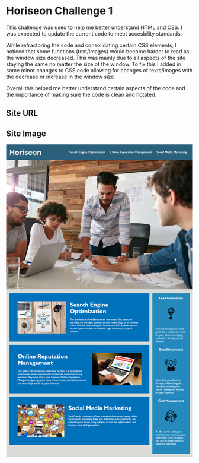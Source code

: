 # Horiseon Challenge 1

This challenge was used to help me better understand HTML and CSS. I was expected to update the current code to meet accesbility standards.

While refractoring the code and consolidating certain CSS elements, I noticed that some functions (text/images) would become harder to read as the window size decreased. This was mainly due to all aspects of the site staying the same no matter the size of the window. To fix this I added in some minor changes to CSS code allowing for changes of texts/images with the decrease or increase in the window size

Overall this helped me better understand certain aspects of the code and the importance of making sure the code is clean and notated. 

## Site URL



## Site Image

![HoriseonSite](/Horiseon_Challenge/Develop/assets/images/Horiseon%20Site.png)

